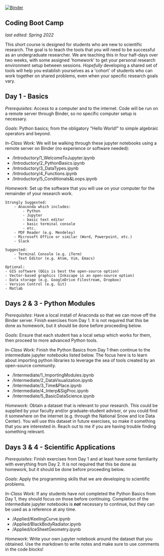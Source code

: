 [![Binder](https://mybinder.org/badge_logo.svg)](https://mybinder.org/v2/gh/benhills/CodingBootCamp/main)

Coding Boot Camp
---

*last edited: Spring 2022*

This short course is designed for students who are new to scientific research. The goal is to teach the tools that you will need to be successful as an undergraduate researcher. We are teaching this in four half-days over two weeks, with some assigned 'homework' to get your personal research environment setup between sessions. *Hopefully* developing a shared set of tools will help you establish yourselves as a 'cohort' of students who can work together on shared problems, even when your specific research goals vary.

## Day 1 - Basics

*Prerequisites*: Access to a computer and to the internet. Code will be run on a remote server through Binder, so no specific computer setup is necessary.

*Goals*: Python basics; from the obligatory "Hello World!" to simple algebraic operators and beyond.

*In-Class Work*: We will be walking through these jupyter notebooks using a remote server on Binder (no experience or software needed):
- /Introductory/1_WelcomeToJupyter.ipynb
- /Introductory/2_PythonBasics.ipynb
- /Introductory/3_DataTypes.ipynb
- /Introductory/4_Functions.ipynb
- /Introductory/5_Conditionals&Loops.ipynb

*Homework*: Set up the software that you will use on your computer for the remainder of your research work. 

    Strongly Suggested:
        - Anaconda which includes:
            - Python
            - Jupyter
            - basic text editor
            - basic terminal console
            - etc.
        - PDF Reader (e.g. Mendeley)
        - Microsoft Office or similar (Word, Powerpoint, etc.)
        - Slack

    Suggested:
        - Terminal Console (e.g. iTerm)
        - Text Editor (e.g. Atom, Vim, Emacs)

    Optional:
    - GIS software (QGis is best the open-source option)
    - Vector-based graphics (Inkscape is an open-source option)
    - Data storage (e.g. GoogleDrive Filestream, Dropbox)
    - Version Control (e.g. Git)
    - Matlab

## Days 2 & 3 - Python Modules

*Prerequisites*: Have a local install of Anaconda so that we can move off the Binder server. Finish exercises from Day 1. It is not required that this be done as homework, but it should be done before proceeding below.

*Goals*: Ensure that each student has a local setup which works for them, then proceed to more advanced Python tools.

*In-Class Work*: Finish the Python Basics from Day 1 then continue to the intermediate jupyter notebooks listed below. The focus here is to learn about importing python libraries to leverage the sea of tools created by an open-source community.
- /Intermediate/1_ImportingModules.ipynb
- /Intermediate/2_DataVisualization.ipynb
- /Intermediate/3_Time&Place.ipynb
- /Intermediate/4_Interp&SigProc.ipynb
- /Intermediate/5_BasicDataScience.ipynb

*Homework*: Obtain a dataset that is relevant to your research. This could be supplied by your faculty and/or graduate-student advisor, or you could find it somewhere on the internet (e.g. through the National Snow and Ice Data Center). You will use this dataset in future exercises, so make it something that you are interested in. Reach out to me if you are having trouble finding something relevant.

## Days 3 & 4 - Scientific Applications

*Prerequisites*: Finish exercises from Day 1 and at least have some familiarity with everything from Day 2. It is not required that this be done as homework, but it should be done before proceeding below.

*Goals*: Apply the programming skills that we are developing to scientific problems.

*In-Class Work*: If any students have not completed the Python Basics from Day 1, they should focus on those before continuing. Completion of the intermediate jupyter notebooks is ***not*** necessary to continue, but they can be used as a reference at any time.
- /Applied/KeelingCurve.ipynb
- /Applied/BlackBodyRadiator.ipynb
- /Applied/IceSheetGeometry.ipynb

*Homework*: Write your own jupyter notebook around the dataset that you obtained. Use the markdown to write notes and make sure to use comments in the code blocks!
